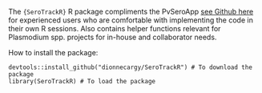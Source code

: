 The `{SeroTrackR}` R package compliments the PvSeroApp [see Github here](https://github.com/dionnecargy/PvSeroApp) for experienced users who are comfortable with implementing the code in their own R sessions. Also contains helper functions relevant for Plasmodium spp. projects for in-house and collaborator needs. 

How to install the package:

```{r}
devtools::install_github("dionnecargy/SeroTrackR") # To download the package
library(SeroTrackR) # To load the package 
```
